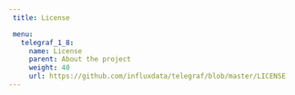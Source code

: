 ```yaml
---
 title: License

 menu:
   telegraf_1_8:
     name: License
     parent: About the project
     weight: 40
     url: https://github.com/influxdata/telegraf/blob/master/LICENSE
---
```

